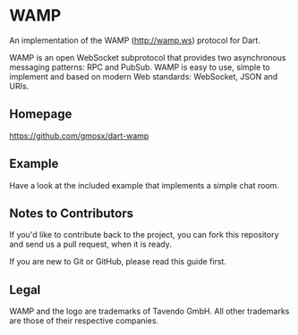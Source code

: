 WAMP
====

An implementation of the WAMP (http://wamp.ws) protocol for Dart. 

WAMP is an open WebSocket subprotocol that provides two asynchronous messaging 
patterns: RPC and PubSub. WAMP is easy to use, simple to implement and based on 
modern Web standards: WebSocket, JSON and URIs.

Homepage
--------

https://github.com/gmosx/dart-wamp

Example
-------

Have a look at the included example that implements a simple chat room.

Notes to Contributors
---------------------

If you'd like to contribute back to the project, you can fork this repository 
and send us a pull request, when it is ready.

If you are new to Git or GitHub, please read this guide first.

Legal
-----

WAMP and the  logo are trademarks of Tavendo GmbH. All other trademarks are 
those of their respective companies.
